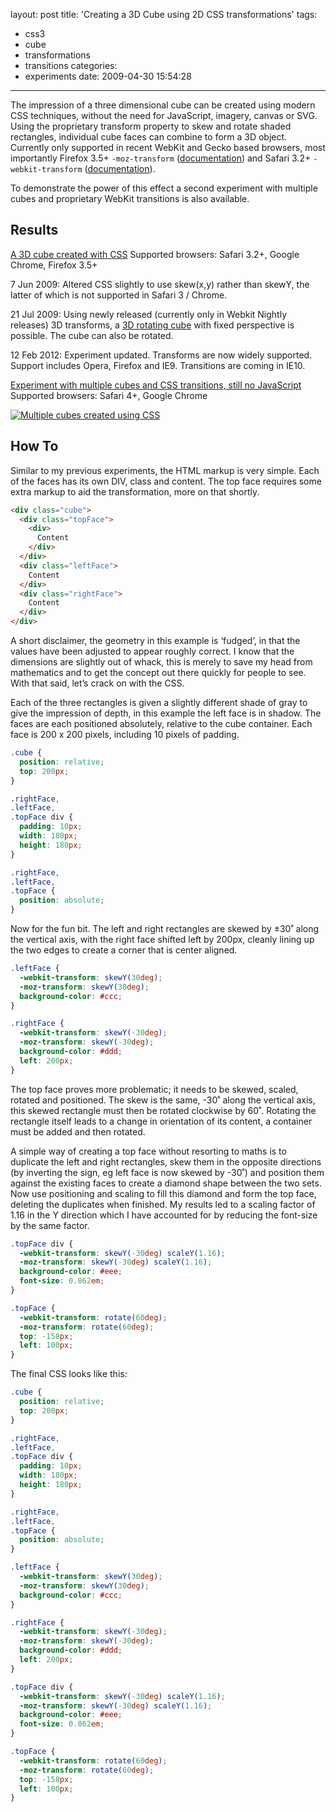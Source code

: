 layout: post
title: 'Creating a 3D Cube using 2D CSS transformations'
tags:
  - css3
  - cube
  - transformations
  - transitions
categories:
  - experiments
date: 2009-04-30 15:54:28
---

The impression of a three dimensional cube can be created using modern CSS techniques, without the need for JavaScript, imagery, canvas or SVG. Using the proprietary transform property to skew and rotate shaded rectangles, individual cube faces can combine to form a 3D object. Currently only supported in recent WebKit and Gecko based browsers, most importantly Firefox 3.5+ `-moz-transform` ([documentation](https://developer.mozilla.org/En/CSS/CSS_transform_functions)) and Safari 3.2+ `-webkit-transform` ([documentation](https://webkit.org/specs/CSSVisualEffects/CSSTransforms.html)).

To demonstrate the power of this effect a second experiment with multiple cubes and proprietary WebKit transitions is also available.

## Results

[A 3D cube created with CSS](/experiments/cube/)
Supported browsers: Safari 3.2+, Google Chrome, Firefox 3.5+

<time datetime="2009-06-7">7 Jun 2009</time>: Altered CSS slightly to use skew(x,y) rather than skewY, the latter of which is not supported in Safari 3 / Chrome.

<time datetime="2009-07-21">21 Jul 2009</time>: Using newly released (currently only in Webkit Nightly releases) 3D transforms, a [3D rotating cube](/2009-07/animated-css3-cube-interface-using-3d-transforms/) with fixed perspective is possible. The cube can also be rotated.

<time datetime="2012-02-12">12 Feb 2012</time>: Exper­i­ment updated. Transforms are now widely sup­ported. Support includes Opera, Fire­fox and IE9. Transitions are coming in IE10.

[Experiment with multiple cubes and CSS transitions, still no JavaScript](/experiments/cube/multiCubes.html)
Supported browsers: Safari 4+, Google Chrome

[![Multiple cubes created using CSS](http://host.trivialbeing.org/up/small/multiple-cubes-css.png)](http://host.trivialbeing.org/up/multiple-cubes-css.png)

## How To

Similar to my previous experiments, the HTML markup is very simple. Each of the faces has its own DIV, class and content. The top face requires some extra markup to aid the transformation, more on that shortly.

```html
<div class="cube">
  <div class="topFace">
    <div>
      Content
    </div>
  </div>
  <div class="leftFace">
    Content
  </div>
  <div class="rightFace">
    Content
  </div>
</div>
```

A short disclaimer, the geometry in this example is ‘fudged’, in that the values have been adjusted to appear roughly correct. I know that the dimensions are slightly out of whack, this is merely to save my head from mathematics and to get the concept out there quickly for people to see. With that said, let’s crack on with the CSS.

Each of the three rectangles is given a slightly different shade of gray to give the impression of depth, in this example the left face is in shadow. The faces are each positioned absolutely, relative to the cube container. Each face is 200 x 200 pixels, including 10 pixels of padding.

```css
.cube {
  position: relative;
  top: 200px;
}

.rightFace,
.leftFace,
.topFace div {
  padding: 10px;
  width: 180px;
  height: 180px;
}

.rightFace,
.leftFace,
.topFace {
  position: absolute;
}
```

Now for the fun bit. The left and right rectangles are skewed by ±30˚ along the vertical axis, with the right face shifted left by 200px, cleanly lining up the two edges to create a corner that is center aligned.

```css
.leftFace {
  -webkit-transform: skewY(30deg);
  -moz-transform: skewY(30deg);
  background-color: #ccc;
}

.rightFace {
  -webkit-transform: skewY(-30deg);
  -moz-transform: skewY(-30deg);
  background-color: #ddd;
  left: 200px;
}
```

The top face proves more problematic; it needs to be skewed, scaled, rotated and positioned. The skew is the same, -30˚ along the vertical axis, this skewed rectangle must then be rotated clockwise by 60˚. Rotating the rectangle itself leads to a change in orientation of its content, a container must be added and then rotated.

A simple way of creating a top face without resorting to maths is to duplicate the left and right rectangles, skew them in the opposite directions (by inverting the sign, eg left face is now skewed by -30˚) and position them against the existing faces to create a diamond shape between the two sets. Now use positioning and scaling to fill this diamond and form the top face, deleting the duplicates when finished. My results led to a scaling factor of 1.16 in the Y direction which I have accounted for by reducing the font-size by the same factor.

```css
.topFace div {
  -webkit-transform: skewY(-30deg) scaleY(1.16);
  -moz-transform: skewY(-30deg) scaleY(1.16);
  background-color: #eee;
  font-size: 0.862em;
}

.topFace {
  -webkit-transform: rotate(60deg);
  -moz-transform: rotate(60deg);
  top: -158px;
  left: 100px;
}
```

The final CSS looks like this:

```css
.cube {
  position: relative;
  top: 200px;
}

.rightFace,
.leftFace,
.topFace div {
  padding: 10px;
  width: 180px;
  height: 180px;
}

.rightFace,
.leftFace,
.topFace {
  position: absolute;
}

.leftFace {
  -webkit-transform: skewY(30deg);
  -moz-transform: skewY(30deg);
  background-color: #ccc;
}

.rightFace {
  -webkit-transform: skewY(-30deg);
  -moz-transform: skewY(-30deg);
  background-color: #ddd;
  left: 200px;
}

.topFace div {
  -webkit-transform: skewY(-30deg) scaleY(1.16);
  -moz-transform: skewY(-30deg) scaleY(1.16);
  background-color: #eee;
  font-size: 0.862em;
}

.topFace {
  -webkit-transform: rotate(60deg);
  -moz-transform: rotate(60deg);
  top: -158px;
  left: 100px;
}
```
